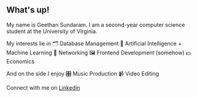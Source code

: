 ## What's up!

My name is Geethan Sundaram. I am a second-year computer science student at the University of Virginia.

My interests lie in
🗂️ Database Management
🤖 Artificial Intelligence + Machine Learning
🛜 Networking
🖼️ Frontend Development (somehow)
💵 Economics

And on the side I enjoy
🎛️ Music Production
📹 Video Editing

Connect with me on [Linkedin](https://www.linkedin.com/in/geethan-sundaram/)
